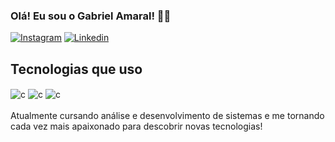 ### Olá! Eu sou o Gabriel Amaral! 🖐🏻

[![Instagram](https://img.shields.io/badge/Instagram-E4405F?style=for-the-badge&logo=instagram&logoColor=white)](https://www.instagram.com/gabriel.amaral1/) [![Linkedin](https://img.shields.io/badge/LinkedIn-0077B5?style=for-the-badge&logo=linkedin&logoColor=white)](https://www.linkedin.com/in/gabriel-amaral-9a76b7208/)
## Tecnologias que uso
<div style="display: inline_block">
  <img align="center" alt="c"src="https://img.shields.io/badge/C-00599C?style=for-the-badge&logo=c&logoColor=white" />
  <img align="center" alt="c"src="https://img.shields.io/badge/C%23-239120?style=for-the-badge&logo=c-sharp&logoColor=white" />
  <img align="center" alt="c"src="https://img.shields.io/badge/MySQL-00000F?style=for-the-badge&logo=mysql&logoColor=white"
</div></br></br>
Atualmente cursando análise e desenvolvimento de sistemas e me tornando cada vez mais apaixonado para descobrir novas tecnologias!

